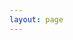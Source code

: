 ```yaml
---
layout: page
---
```

<script setup>
import TeamPage from './About/TeamPage.vue'
</script>
<TeamPage/>